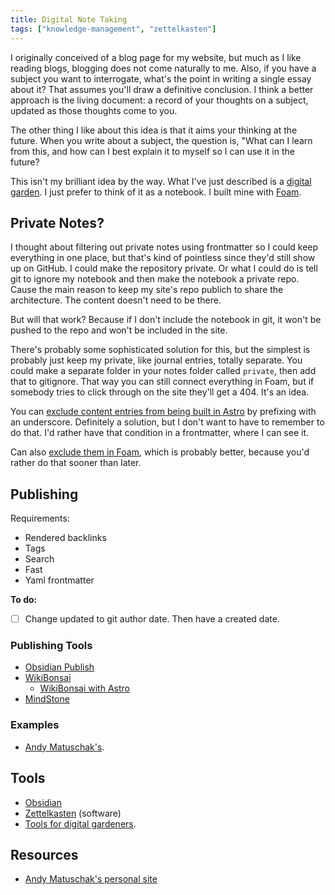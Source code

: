 ```yaml
---
title: Digital Note Taking
tags: ["knowledge-management", "zettelkasten"]
---
```


I originally conceived of a blog page for my website, but much as I like reading blogs, blogging does not come naturally to me. Also, if you have a subject you want to interrogate, what's the point in writing a single essay about it? That assumes you'll draw a definitive conclusion. I think a better approach is the living document: a record of your thoughts on a subject, updated as those thoughts come to you.

The other thing I like about this idea is that it aims your thinking at the future. When you write about a subject, the question is, "What can I learn from this, and how can I best explain it to myself so I can use it in the future?

This isn't my brilliant idea by the way. What I've just described is a [digital garden](https://maggieappleton.com/garden-history?ref=ideasurg.pub). I just prefer to think of it as a notebook. I built mine with [Foam](https://foambubble.github.io/foam/).

## Private Notes?

I thought about filtering out private notes using frontmatter so I could keep everything in one place, but that's kind of pointless since they'd still show up on GitHub. I could make the repository private. Or what I could do is tell git to ignore my notebook and then make the notebook a private repo. Cause the main reason to keep my site's repo publich to share the architecture. The content doesn't need to be there. 

But will that work? Because if I don't include the notebook in git, it won't be pushed to the repo and won't be included in the site.

There's probably some sophisticated solution for this, but the simplest is probably just keep my private, like journal entries, totally separate. You could make a separate folder in your notes folder called `private`, then add that to gitignore. That way you can still connect everything in Foam, but if somebody tries to click through on the site they'll get a 404. It's an idea.

You can [exclude content entries from being built in Astro](https://docs.astro.build/en/guides/routing/#excluding-pages) by prefixing with an underscore. Definitely a solution, but I don't want to have to remember to do that. I'd rather have that condition in a frontmatter, where I can see it.

Can also [exclude them in Foam](https://foambubble.github.io/foam/user/features/link-reference-definitions#ignoring-files), which is probably better, because you'd rather do that sooner than later.

## Publishing

Requirements:

- Rendered backlinks
- Tags
- Search
- Fast
- Yaml frontmatter

**To do:**

- [ ] Change updated to git author date. Then have a created date.

### Publishing Tools

- [Obsidian Publish](https://obsidian.md/publish)
- [WikiBonsai](https://wikibonsai.io)
  - [WikiBonsai with Astro](https://astro-wikibonsai.netlify.app)
- [MindStone](https://github.com/TuanManhCao/digital-garden)

### Examples

- [Andy Matuschak's](https://notes.andymatuschak.org/About_these_notes).

## Tools

- [Obsidian](https://obsidian.md)
- [Zettelkasten](https://zettelkasten.de) (software)
- [Tools for digital gardeners](https://github.com/MaggieAppleton/digital-gardeners).

## Resources

- [Andy Matuschak's personal site](https://andymatuschak.org)
